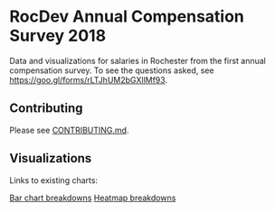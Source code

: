 # RocDev Annual Compensation Survey 2018

Data and visualizations for salaries in Rochester from the first annual compensation survey.
To see the questions asked, see https://goo.gl/forms/rLTJhUM2bGXllMf93.

## Contributing

Please see [CONTRIBUTING.md](./CONTRIBUTING.md).


## Visualizations

Links to existing charts:

[Bar chart breakdowns](https://github.com/585-software/compensation-survey-2018/tree/master/public)
[Heatmap breakdowns](https://wattenberger.com/rocdev)
